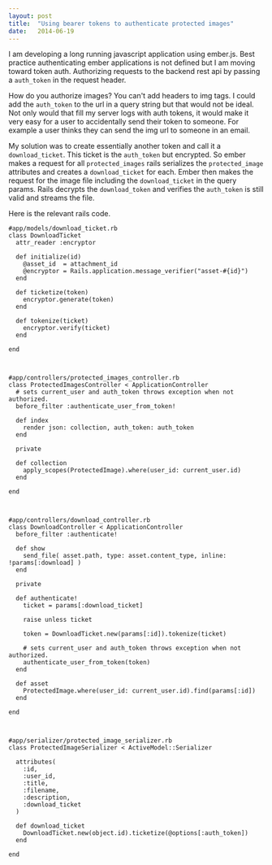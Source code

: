 ```yaml
---
layout: post
title:  "Using bearer tokens to authenticate protected images"
date:   2014-06-19
---
```


I am developing a long running javascript application using ember.js.  Best practice authenticating ember applications is not defined but I am moving toward token auth. Authorizing requests to the backend rest api by passing a `auth_token` in the request header.

How do you authorize images? You can't add headers to img tags.  I could add the `auth_token` to the url in a query string but that would not be ideal. Not only would that fill my server logs with auth tokens, it would make it very easy for a user to accidentally send their token to someone. For example a user thinks they can send the img url to someone in an email.

My solution was to create essentially another token and call it a `download_ticket`.  This ticket is the `auth_token` but encrypted.  So ember makes a request for all `protected_images` rails serializes the `protected_image` attributes and creates a `download_ticket` for each. Ember then makes the request for the image file including the `download_ticket` in the query params. Rails decrypts the `download_token` and verifies the `auth_token` is still valid and streams the file. 


Here is the relevant rails code.  


```
#app/models/download_ticket.rb
class DownloadTicket 
  attr_reader :encryptor

  def initialize(id)
    @asset_id  = attachment_id
    @encryptor = Rails.application.message_verifier("asset-#{id}")
  end

  def ticketize(token)
    encryptor.generate(token)
  end

  def tokenize(ticket)
    encryptor.verify(ticket)
  end

end



#app/controllers/protected_images_controller.rb
class ProtectedImagesController < ApplicationController
  # sets current_user and auth_token throws exception when not authorized.
  before_filter :authenticate_user_from_token!
  
  def index
    render json: collection, auth_token: auth_token
  end
  
  private
  
  def collection
    apply_scopes(ProtectedImage).where(user_id: current_user.id)
  end
  
end



#app/controllers/download_controller.rb
class DownloadController < ApplicationController
  before_filter :authenticate!
  
  def show
    send_file( asset.path, type: asset.content_type, inline: !params[:download] )
  end
  
  private
  
  def authenticate!
    ticket = params[:download_ticket]
    
    raise unless ticket
    
    token = DownloadTicket.new(params[:id]).tokenize(ticket)
    
    # sets current_user and auth_token throws exception when not authorized.
    authenticate_user_from_token(token)
  end
  
  def asset
    ProtectedImage.where(user_id: current_user.id).find(params[:id])
  end
  
end



#app/serializer/protected_image_serializer.rb
class ProtectedImageSerializer < ActiveModel::Serializer
  
  attributes(
    :id, 
    :user_id, 
    :title,
    :filename,
    :description,
    :download_ticket
  )

  def download_ticket
    DownloadTicket.new(object.id).ticketize(@options[:auth_token])
  end

end

```


